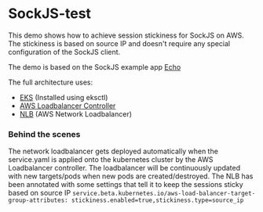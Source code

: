 # SockJS-test
This demo shows how to achieve session stickiness for SockJS on AWS. 
The stickiness is based on source IP and doesn't require any special configuration of the SockJS client.

The demo is based on the SockJS example app [Echo](https://github.com/sockjs/sockjs-node/tree/main/examples/echo)

The full architecture uses:
- [EKS](https://docs.aws.amazon.com/eks/latest/userguide/what-is-eks.html) (Installed using eksctl)
- [AWS Loadbalancer Controller](https://docs.aws.amazon.com/eks/latest/userguide/aws-load-balancer-controller.html)
- [NLB](https://docs.aws.amazon.com/elasticloadbalancing/latest/network/introduction.html) (AWS Network Loadbalancer)

### Behind the scenes
The network loadbalancer gets deployed automatically when the service.yaml is applied onto the kubernetes cluster by the AWS Loadbalancer controller. The loadbalancer will be continuously updated with new targets/pods when new pods are created/destroyed. The NLB has been annotated with some settings that tell it to keep the sessions sticky based on source IP ```service.beta.kubernetes.io/aws-load-balancer-target-group-attributes: stickiness.enabled=true,stickiness.type=source_ip```
